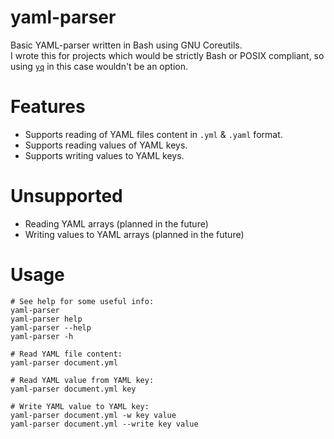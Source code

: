# yaml-parser
Basic YAML-parser written in Bash using GNU Coreutils.  
I wrote this for projects which would be strictly Bash or POSIX compliant, so using [`yq`](https://github.com/mikefarah/yq) in this case wouldn't be an option.

# Features
- Supports reading of YAML files content in `.yml` & `.yaml` format.
- Supports reading values of YAML keys.
- Supports writing values to YAML keys.

# Unsupported
- Reading YAML arrays (planned in the future)
- Writing values to YAML arrays (planned in the future)

# Usage
```
# See help for some useful info:
yaml-parser
yaml-parser help
yaml-parser --help
yaml-parser -h

# Read YAML file content:
yaml-parser document.yml

# Read YAML value from YAML key:
yaml-parser document.yml key

# Write YAML value to YAML key:
yaml-parser document.yml -w key value
yaml-parser document.yml --write key value
```

